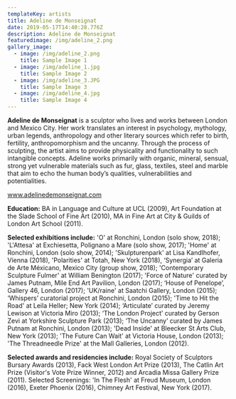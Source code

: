 ```yaml
---
templateKey: artists
title: Adeline de Monseignat
date: 2019-05-17T14:40:28.776Z
description: Adeline de Monseignat
featuredimage: /img/adeline_2.png
gallery_image:
  - image: /img/adeline_2.png
    title: Sample Image 1
  - image: /img/adeline_1.jpg
    title: Sample Image 2
  - image: /img/adeline_3.JPG
    title: Sample Image 3
  - image: /img/adeline_4.jpg
    title: Sample Image 4
---
```

**Adeline de Monseignat** is a sculptor who lives and works between London and Mexico City.  Her work translates an interest in psychology, mythology, urban legends, anthropology and other literary sources which refer to birth, fertility, anthropomorphism and the uncanny.  Through the process of sculpting, the artist aims to provide physicality and functionality to such intangible concepts.  Adeline works primarily with organic, mineral, sensual, strong yet vulnerable materials such as fur, glass, textiles, steel and marble that aim to echo the human body’s qualities, vulnerabilities and potentialities.

www.adelinedemonseignat.com

**Education:**  BA in Language and Culture at UCL (2009), Art Foundation at the Slade School of Fine Art (2010), MA in Fine Art at City & Guilds of London Art School (2011).

**Selected exhibitions include:** 'O' at Ronchini, London (solo show, 2018); 'L'Attesa' at Exchiesetta, Polignano a Mare (solo show, 2017); 'Home' at Ronchini, London (solo show, 2014); 'Skulpturenpark' at Lisa Kandlhofer, Vienna (2018), 'Polarities' at Totah, New York (2018), ‘Synergia’ at Galeria de Arte Méxicano, Mexico City (group show, 2018); 'Contemporary Sculpture Fulmer' at William Benington (2017); 'Force of Nature' curated by James Putnam, Mile End Art Pavilion, London (2017); ‘House of Penelope’, Gallery 46, London (2017); 'UK/raine' at Saatchi Gallery, London (2015); ‘Whispers’ curatorial project at Ronchini, London (2015); 'Time to Hit the Road' at Leila Heller; New York (2014); ‘Articulate’ curated by Jeremy Lewison at Victoria Miro (2013); ‘The London Project’ curated by Gerson Zevi at Yorkshire Sculpture Park (2013); ‘The Uncanny’ curated by James Putnam at Ronchini, London (2013); 'Dead Inside' at Bleecker St Arts Club, New York (2013); 'The Future Can Wait' at Victoria House, London (2013); 'The Threadneedle Prize' at the Mall Galleries, London (2012).

**Selected awards and residencies include:** Royal Society of Sculptors Bursary Awards (2013), Fack West London Art Prize (2013), The Catlin Art Prize (Visitor's Vote Prize Winner, 2012) and Arcadia Missa Gallery Prize (2011). Selected Screenings: 'In The Flesh' at Freud Museum, London (2016), Exeter Phoenix (2016), Chimney Art Festival, New York (2017).
